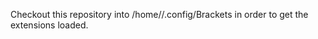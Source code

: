 Checkout this repository into /home/<username>/.config/Brackets in order to get the extensions loaded.